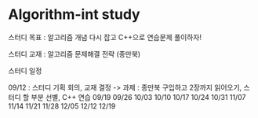 # Algorithm-int study

스터디 목표 : 알고리즘 개념 다시 잡고 C++으로 연습문제 풀이하자!

스터디 교재 : 알고리즘 문제해결 전략 (종만북)

스터디 일정

09/12 : 스터디 기획 회의, 교재 결정
-> 과제 : 종만북 구입하고 2장까지 읽어오기, 스터디 할 부분 선별, C++ 연습
09/19
09/26
10/03
10/10
10/17
10/24
10/31
11/07
11/14
11/21
11/28
12/05
12/12
12/19
